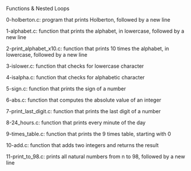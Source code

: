 Functions & Nested Loops

0-holberton.c: program that prints Holberton, followed by a new line

1-alphabet.c: function that prints the alphabet, in lowercase, followed by a new line

2-print_alphabet_x10.c: function that prints 10 times the alphabet, in lowercase, followed by a new line

3-islower.c: function that checks for lowercase character

4-isalpha.c: function that checks for alphabetic character

5-sign.c: function that prints the sign of a number

6-abs.c: function that computes the absolute value of an integer

7-print_last_digit.c: function that prints the last digit of a number

8-24_hours.c: function that prints every minute of the day

9-times_table.c: function that prints the 9 times table, starting with 0

10-add.c: function that adds two integers and returns the result

11-print_to_98.c: prints all natural numbers from n to 98, followed by a new line

